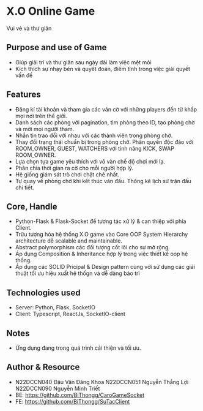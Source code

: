 # X.O Online Game
Vui vẻ và thư giãn

## Purpose and use of Game
* Giúp giải trí và thư giãn sau ngày dài làm việc mệt mỏi
* Kích thích sự nhạy bén và quyết đoán, điềm tĩnh trong việc giải quyết vấn đề

## Features 
* Đăng kí tài khoản và tham gia các ván cờ với những players đến từ khắp mọi nơi trên thế giới.
* Danh sách các phòng với pagination, tìm phòng theo ID, tạo phòng chờ và mời mọi người tham.
* Nhắn tin trao đổi với nhau với các thành viên trong phòng chờ.
* Thay đổi trạng thái chuẩn bị trong phòng chờ. Phân quyền độc đáo với ROOM_OWNER, GUEST, WATCHERS với tính năng KICK, SWAP ROOM_OWNER.
* Lựa chọn tựa game yêu thích với vô vàn chế độ chơi mới lạ.
* Phân chia thời gian ra cờ cho mỗi người hợp lý.
* Hệ giống giám sát trò chơi chặt chẽ nhất.
* Tự quay về phòng chờ khi kết thúc ván đấu. Thống kê lịch sử trận đấu chi tiết.

## Core, Handle
* Python-Flask & Flask-Socket để tương tác xử lý & can thiệp với phía Client.
* Trừu tượng hóa hệ thống X.O game vào Core OOP System Hierarchy architecture dễ scalable and maintainable.
* Abstract polymorphism các đối tượng cốt lõi cho sự mở rộng.
* Áp dụng Composition & Inheritance hợp lý trong việc thiết kế oop hệ thống.
* Áp dụng các SOLID Pricipal & Design pattern cùng với sử dụng các giải thuật tối ưu hiệu xuất hệ thốgn và dễ dàng bảo trì

## Technologies used
* Server: Python, Flask, SocketIO
* Client: Typescript, ReactJs, SocketIO-client
  
## Notes
* Ứng dụng đang trong quá trình cải thiện và tối ưu.

## Author & Resource 
* N22DCCN040	Đậu Văn Đăng Khoa    N22DCCN051	Nguyễn Thắng Lợi	N22DCCN090	 Nguyễn Minh Triết
* BE: https://github.com/BiThongg/CaroGameSocket
* FE: https://github.com/BiThongg/SuTacClient
